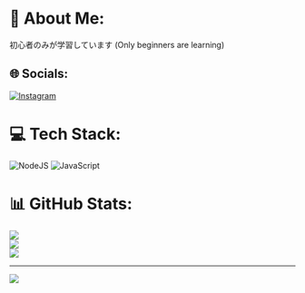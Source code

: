 # 💫 About Me:
初心者のみが学習しています (Only beginners are learning)


## 🌐 Socials:
[![Instagram](https://img.shields.io/badge/Instagram-%23E4405F.svg?logo=Instagram&logoColor=white)](https://instagram.com/_mikoneko) 

# 💻 Tech Stack:
![NodeJS](https://img.shields.io/badge/node.js-6DA55F?style=for-the-badge&logo=node.js&logoColor=white) ![JavaScript](https://img.shields.io/badge/javascript-%23323330.svg?style=for-the-badge&logo=javascript&logoColor=%23F7DF1E)
# 📊 GitHub Stats:
![](https://github-readme-stats.vercel.app/api?username=Miko7799&theme=tokyonight&hide_border=false&include_all_commits=true&count_private=true)<br/>
![](https://github-readme-streak-stats.herokuapp.com/?user=Miko7799&theme=tokyonight&hide_border=false)<br/>
![](https://github-readme-stats.vercel.app/api/top-langs/?username=Miko7799&theme=tokyonight&hide_border=false&include_all_commits=true&count_private=true&layout=compact)

---
[![](https://visitcount.itsvg.in/api?id=Miko7799&icon=0&color=0)](https://visitcount.itsvg.in)

<!-- Proudly created with GPRM ( https://gprm.itsvg.in ) -->
